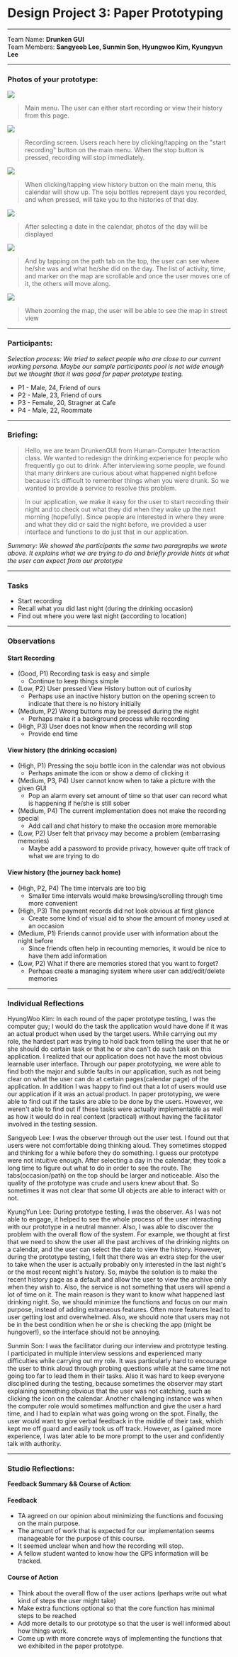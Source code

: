 Design Project 3: Paper Prototyping
===================
----------
Team Name: **Drunken GUI** <br />
Team Members: **Sangyeob Lee, Sunmin Son, Hyungwoo Kim, Kyungyun Lee**

----------

### **Photos of your prototype:**

<img src="main.jpeg" />

> Main menu. The user can either start recording or view their history from this page.

<img src="recording.jpeg" />

> Recording screen. Users reach here by clicking/tapping on the "start recording" button on the main menu. When the stop button is pressed, recording will stop immediately.

<img src="calendar.jpeg" />

> When clicking/tapping view history button on the main menu, this calendar will show up. The soju bottles represent days you recorded, and when pressed, will take you to the histories of that day.

<img src="occasion.jpeg" />

> After selecting a date in the calendar, photos of the day will be displayed

<img src="path_map.jpeg" />

> And by tapping on the path tab on the top, the user can see where he/she was and what he/she did on the day. The list of activity, time, and marker on the map are scrollable and once the user moves one of it, the others will move along.

<img src="path_street.jpeg" />

> When zooming the map, the user will be able to see the map in street view

-----------
### **Participants:**

*Selection process: We tried to select people who are close to our current working persona. Maybe our sample participants pool is not wide enough but we thought that it was good for paper prototype testing.*

* P1 - Male, 24, Friend of ours
* P2 - Male, 23, Friend of ours
* P3 - Female, 20, Stragner at Cafe
* P4 - Male, 22, Roommate

-----------
### **Briefing:**

>Hello, we are team DrunkenGUI from Human-Computer Interaction class. We wanted to redesign the drinking experience for people who frequently go out to drink. After interviewing some people, we found that many drinkers are curious about what happened night before because it’s difficult to remember things when you were drunk. So we wanted to provide a service to resolve this problem.

>In our application, we make it easy for the user to start recording their night and to check out what they did when they wake up the next morning (hopefully). Since people are interested in where they were and what they did or said the night before, we provided a user interface and functions to do just that in our application.

*Summary: We showed the participants the same two paragraphs we wrote above. It explains what we are trying to do and briefly provide hints at what the user can expect from our prototype*

-----------
### **Tasks**

* Start recording
* Recall what you did last night (during the drinking occasion)
* Find out where you were last night (according to location)

-----------
### **Observations**

#### Start Recording
* (Good, P1) Recording task is easy and simple
  * Continue to keep things simple
* (Low, P2) User pressed View History button out of curiosity
  * Perhaps use an inactive history button on the opening screen to indicate that there is no history initially
* (Medium, P2) Wrong buttons may be pressed during the night
  * Perhaps make it a background process while recording
* (High, P3) User does not know when the recording will stop
  * Provide end time

#### View history (the drinking occasion)
* (High, P1) Pressing the soju bottle icon in the calendar was not obvious
  * Perhaps animate the icon or show a demo of clicking it
* (Medium, P3, P4) User cannot know when to take a picture with the given GUI
  * Pop an alarm every set amount of time so that user can record what is happening if he/she is still sober
* (Medium, P4) The current implementation does not make the recording special
  * Add call and chat history to make the occasion more memorable
* (Low, P2) User felt that privacy may become a problem (embarrasing memories)
  * Maybe add a password to provide privacy, however quite off track of what we are trying to do

#### View history (the journey back home)
* (High, P2, P4) The time intervals are too big
  * Smaller time intervals would make browsing/scrolling through time more convenient
* (High, P3) The payment records did not look obvious at first glance
  * Create some kind of visual aid to show the amount of money used at an occasion
* (Medium, P1) Friends cannot provide user with information about the night before
  * Since friends often help in recounting memories, it would be nice to have them add information
* (Low, P2) What if there are memories stored that you want to forget?
  * Perhpas create a managing system where user can add/edit/delete memories

-----------
### **Individual Reflections**

HyungWoo Kim: In each round of the paper prototype testing, I was the computer guy; I would do the task the application would have done if it was an actual product when used by the target users. While carrying out my role, the hardest part was trying to hold back from telling the user that he or she should do certain task or that he or she can't do such task on this application. I realized that our application does not have the most obvious learnable user interface. Through our paper prototyping, we were able to find both the major and subtle faults in our application, such as not being clear on what the user can do at certain pages(calendar page) of the application. In addition I was happy to find out that a lot of users would use our application if it was an actual product. In paper prototyping, we were able to find out if the tasks are able to be done by the users. However, we weren't able to find out if these tasks were actually implementable as well as how it would do in real context (practical) without having the facilitator involved in the testing session.

Sangyeob Lee: I was the observer through out the user test. I found out that users were not comfortable doing thinking aloud. They sometimes stopped and thinking for a while before they do something. I guess our prototype were not intuitive enough. After selecting a day in the calendar, they took a long time to figure out what to do in order to see the route. The tabs(occasion/path) on the top should be larger and noticeable. Also the quality of the prototype was crude and users knew about that. So sometimes it was not clear that some UI objects are able to interact with or not.

KyungYun Lee: During prototype testing, I was the observer. As I was not able to engage, it helped to see the whole process of the user interacting with our prototype in a neutral manner. Also, I was able to discover the problem with the overall flow of the system. For example, we thought at first that we need to show the user all the past archives of the drinking nights on a calendar, and the user can select the date to view the history. However, during the prototype testing, I felt that there was an extra step for the user to take when the user is actually probably only interested in the last night's or the most recent night's history. So, maybe the solution is to make the recent history page as a default and allow the user to view the archive only when they wish to. Also, the service is not something that users will spend a lot of time on it. The main reason is they want to know what happened last drinking night. So, we should minimize the functions and focus on our main purpose, instead of adding extraneous features. Often more features lead to user getting lost and overwhelmed. Also, we should note that users may not be in the best condition when he or she is checking the app (might be hungover!), so the interface should not be annoying.

Sunmin Son: I was the facilitator during our interview and prototype testing. I participated in multiple interview sessions and experienced many difficulties while carrying out my role. It was particularly hard to encourage the user to think aloud through probing questions while at the same time not going too far to lead them in their tasks. Also it was hard to keep everyone disciplined during the testing, because sometimes the observer may start explaining something obvious that the user was not catching, such as clicking the icon on the calendar. Another challenging instance was when the computer role would sometimes malfunction and give the user a hard time, and I had to explain what was going wrong on the spot. Finally, the user would want to give verbal feedback in the middle of their task, which kept me off guard and easily took us off track. However, as I gained more experience, I was later able to be more prompt to the user and confidently talk with authority.

-----------

### **Studio Reflections:**

**Feedback Summary && Course of Action**:

#### Feedback
* TA agreed on our opinion about minimizing the functions and focusing on the main purpose.
* The amount of work that is expected for our implementation seems manageable for the purpose of this course.
* It seemed unclear when and how the recording will stop.
* A fellow student wanted to know how the GPS information will be tracked.

#### Course of Action
* Think about the overall flow of the user actions (perhaps write out what kind of steps the user might take)
* Make extra functions optional so that the core function has minimal steps to be reached
* Add more details to our prototype so that the user is well informed about how things work.
* Come up with more concrete ways of implementing the functions that we exhibited in the paper prototype.
